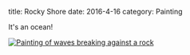 title: Rocky Shore
date: 2016-4-16
category: Painting

It's an ocean!

<a href="/images/paintings/April_16_2016-Rocky_Shore.jpg"><img src="/images/paintings/small-April_16_2016-Rocky_Shore.jpg" alt="Painting of waves breaking against a rock" class="center" /></a>

